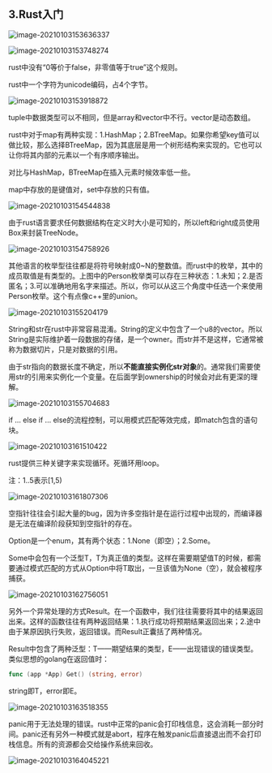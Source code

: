## 3.Rust入门

![image-20210103153636337](assets/image-20210103153636337.png)

![image-20210103153748274](assets/image-20210103153748274.png)

rust中没有“0等价于false，非零值等于true”这个规则。

rust中一个字符为unicode编码，占4个字节。

![image-20210103153918872](assets/image-20210103153918872.png)

tuple中数据类型可以不相同，但是array和vector中不行。vector是动态数组。

rust中对于map有两种实现：1.HashMap；2.BTreeMap。如果你希望key值可以做比较，那么选择BTreeMap，因为其底层是用一个树形结构来实现的。它也可以让你将其内部的元素以一个有序顺序输出。

对比与HashMap，BTreeMap在插入元素时候效率低一些。

map中存放的是键值对，set中存放的只有值。

![image-20210103154544838](assets/image-20210103154544838.png)

由于rust语言要求任何数据结构在定义时大小是可知的，所以left和right成员使用Box来封装TreeNode。

![image-20210103154758926](assets/image-20210103154758926.png)

其他语言的枚举型往往都是将符号映射成0~N的整数值。而rust中的枚举，其中的成员取值是有类型的。上图中的Person枚举类可以存在三种状态：1.未知；2.是否匿名；3.可以准确地用名字来描述。所以，你可以从这三个角度中任选一个来使用Person枚举。这个有点像c++里的union。

![image-20210103155204179](assets/image-20210103155204179.png)

String和str在rust中非常容易混淆。String的定义中包含了一个u8的vector。所以String是实际维护着一段数据的存储，是一个owner。而str并不是这样，它通常被称为数据切片，只是对数据的引用。

由于str指向的数据长度不确定，所以**不能直接实例化str对象**的。通常我们需要使用str的引用来实例化一个变量。在后面学到ownership的时候会对此有更深的理解。

![image-20210103155704683](assets/image-20210103155704683.png)

if ... else if ... else的流程控制，可以用模式匹配等效完成，即match包含的语句块。

![image-20210103161510422](assets/image-20210103161510422.png)

rust提供三种关键字来实现循环。死循环用loop。

注：1..5表示[1,5)

![image-20210103161807306](assets/image-20210103161807306.png)

空指针往往会引起大量的bug，因为许多空指针是在运行过程中出现的，而编译器是无法在编译阶段获知到空指针的存在。

Option是一个enum，其有两个状态：1.None（即空）；2.Some。

Some中会包有一个泛型T，T为真正值的类型。这样在需要期望值T的时候，都需要通过模式匹配的方式从Option中将T取出，一旦该值为None（空），就会被程序捕获。

![image-20210103162756051](assets/image-20210103162756051.png)

另外一个异常处理的方式Result。在一个函数中，我们往往需要将其中的结果返回出来。这样的函数往往有两种返回结果：1.执行成功将预期结果返回出来；2.途中由于某原因执行失败，返回错误。而Result正囊括了两种情况。

Result中包含了两种泛型：T——期望结果的类型，E——出现错误的错误类型。类似思想的golang在返回值时：

```go
func (app *App) Get() (string, error)
```

string即T，error即E。

![image-20210103163518355](assets/image-20210103163518355.png)

panic用于无法处理的错误。rust中正常的panic会打印栈信息，这会消耗一部分时间。panic还有另外一种模式就是abort，程序在触发panic后直接退出而不会打印栈信息。所有的资源都会交给操作系统来回收。

![image-20210103164045221](assets/image-20210103164045221.png)

